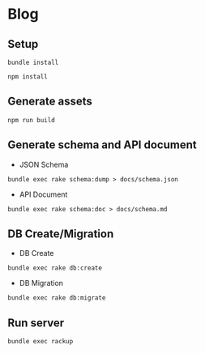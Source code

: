 # Blog

## Setup

```
bundle install
```

```
npm install
```

## Generate assets

```
npm run build
```

## Generate schema and API document

- JSON Schema

```
bundle exec rake schema:dump > docs/schema.json
```

- API Document

```
bundle exec rake schema:doc > docs/schema.md
```

## DB Create/Migration

- DB Create

```
bundle exec rake db:create
```

- DB Migration

```
bundle exec rake db:migrate
```

## Run server

```
bundle exec rackup
```
